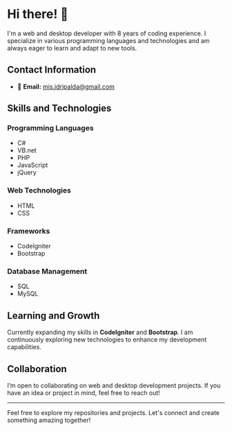 # Hi there! 👋

I'm a web and desktop developer with 8 years of coding experience. I specialize in various programming languages and technologies and am always eager to learn and adapt to new tools.

## Contact Information
- 📧 **Email:** [mis.jdripalda@gmail.com](mailto:mis.jdripalda@gmail.com)

## Skills and Technologies

### Programming Languages
- C#
- VB.net
- PHP
- JavaScript
- jQuery

### Web Technologies
- HTML
- CSS

### Frameworks
- CodeIgniter
- Bootstrap

### Database Management
- SQL
- MySQL

## Learning and Growth
Currently expanding my skills in **CodeIgniter** and **Bootstrap**. I am continuously exploring new technologies to enhance my development capabilities.

## Collaboration
I’m open to collaborating on web and desktop development projects. If you have an idea or project in mind, feel free to reach out!

---

Feel free to explore my repositories and projects. Let's connect and create something amazing together!
